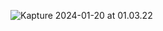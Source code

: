 ![Kapture 2024-01-20 at 01.03.22](https://cdn.jsdelivr.net/gh/zb81/blog-assets@main/images/Kapture%202024-01-20%20at%2001.03.22.gif)
